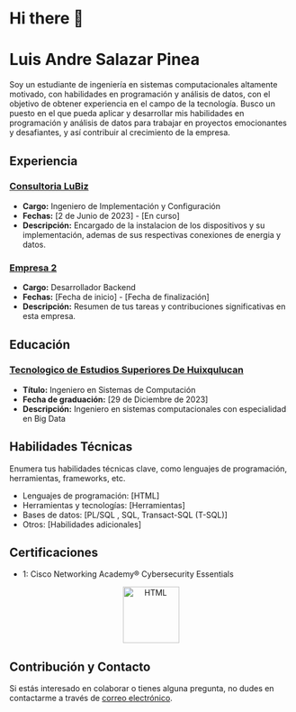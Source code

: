 # Hi there 👋

# Luis Andre Salazar Pinea

Soy un estudiante de ingeniería en sistemas computacionales altamente motivado, con habilidades en programación y análisis de datos, con el objetivo de obtener experiencia en el campo de la tecnología. Busco un puesto en el que pueda aplicar y desarrollar mis habilidades en programación y análisis de datos para trabajar en proyectos emocionantes y desafiantes, y así contribuir al crecimiento de la empresa.

## Experiencia

### [Consultoria LuBiz](https://lubiz.com.mx/)

- **Cargo:** Ingeniero de Implementación y Configuración
- **Fechas:** [2 de Junio de 2023] - [En curso]
- **Descripción:** Encargado de la instalacion de los dispositivos y su implementación, ademas de sus respectivas conexiones de energia y datos. 

### [Empresa 2](https://www.example.com)

- **Cargo:** Desarrollador Backend
- **Fechas:** [Fecha de inicio] - [Fecha de finalización]
- **Descripción:** Resumen de tus tareas y contribuciones significativas en esta empresa.

## Educación

### [Tecnologico de Estudios Superiores De Huixqulucan](https://teshuixquilucan.edomex.gob.mx/)

- **Título:** Ingeniero en Sistemas de Computación
- **Fecha de graduación:** [29 de Diciembre de 2023]
- **Descripción:** Ingeniero en sistemas computacionales con especialidad en Big Data

## Habilidades Técnicas

Enumera tus habilidades técnicas clave, como lenguajes de programación, herramientas, frameworks, etc.

- Lenguajes de programación: [HTML]
- Herramientas y tecnologías: [Herramientas]
- Bases de datos: [PL/SQL , SQL, Transact-SQL (T-SQL)]
- Otros: [Habilidades adicionales]


## Certificaciones
- 1: Cisco Networking Academy® Cybersecurity Essentials
<div style="text-align: center;">
  <img src="https://images.credly.com/size/340x340/images/054913b2-e271-49a2-a1a4-9bf1c1f9a404/CyberEssentials.png" alt="HTML" width="100">
</div>



## Contribución y Contacto

Si estás interesado en colaborar o tienes alguna pregunta, no dudes en contactarme a través de [correo electrónico](mailto:luisandre17@outlook.es).


